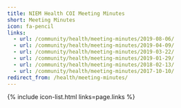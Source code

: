 ```yaml
---
title: NIEM Health COI Meeting Minutes
short: Meeting Minutes
icon: fa-pencil
links:
  - url: /community/health/meeting-minutes/2019-08-06/
  - url: /community/health/meeting-minutes/2019-04-09/
  - url: /community/health/meeting-minutes/2019-03-22/
  - url: /community/health/meeting-minutes/2019-01-29/
  - url: /community/health/meeting-minutes/2018-02-13/
  - url: /community/health/meeting-minutes/2017-10-10/
redirect_from: /health/meeting-minutes/
---
```


{% include icon-list.html links=page.links %}
